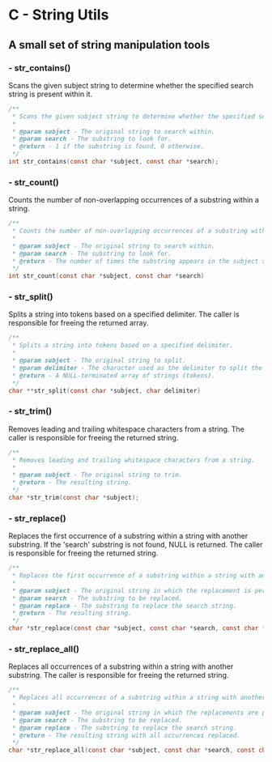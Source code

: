 # C - String Utils

## A small set of string manipulation tools

### - str_contains()

Scans the given subject string to determine whether the specified search string is present within it.

```c
/**
 * Scans the given subject string to determine whether the specified search string is present within it.
 *
 * @param subject - The original string to search within.
 * @param search - The substring to look for.
 * @return - 1 if the substring is found, 0 otherwise.
 */
int str_contains(const char *subject, const char *search);
```

### - str_count()

Counts the number of non-overlapping occurrences of a substring within a string.

```c
/**
 * Counts the number of non-overlapping occurrences of a substring within a string.
 *
 * @param subject - The original string to search within.
 * @param search - The substring to look for.
 * @return - The number of times the substring appears in the subject string.
 */
int str_count(const char *subject, const char *search)
```

### - str_split()

Splits a string into tokens based on a specified delimiter.
The caller is responsible for freeing the returned array.

```c
/**
 * Splits a string into tokens based on a specified delimiter.
 *
 * @param subject - The original string to split.
 * @param delimiter - The character used as the delimiter to split the string.
 * @return - A NULL-terminated array of strings (tokens).
 */
char **str_split(const char *subject, char delimiter)
```

### - str_trim()

Removes leading and trailing whitespace characters from a string.
The caller is responsible for freeing the returned string.

```c
/**
 * Removes leading and trailing whitespace characters from a string.
 *
 * @param subject - The original string to trim.
 * @return - The resulting string.
 */
char *str_trim(const char *subject);
```

### - str_replace()

Replaces the first occurrence of a substring within a string with another substring.
If the 'search' substring is not found, NULL is returned.
The caller is responsible for freeing the returned string.

```c
/**
 * Replaces the first occurrence of a substring within a string with another substring.
 *
 * @param subject - The original string in which the replacement is performed.
 * @param search - The substring to be replaced.
 * @param replace - The substring to replace the search string.
 * @return - The resulting string.
 */
char *str_replace(const char *subject, const char *search, const char *replace);
```

### - str_replace_all()

Replaces all occurrences of a substring within a string with another substring.
The caller is responsible for freeing the returned string.

```c
/**
 * Replaces all occurrences of a substring within a string with another substring.
 *
 * @param subject - The original string in which the replacements are performed.
 * @param search - The substring to be replaced.
 * @param replace - The substring to replace the search string.
 * @return - The resulting string with all occurrences replaced.
 */
char *str_replace_all(const char *subject, const char *search, const char *replace);
```
